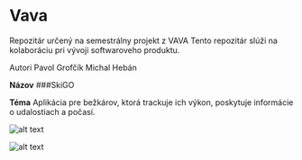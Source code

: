 # Vava
Repozitár určený na semestrálny projekt z VAVA
Tento repozitár slúži na kolaboráciu pri vývoji
softwaroveho produktu.

Autori Pavol Grofčík Michal Hebán

<b>Názov</b> ###SkiGO

<b>Téma</b> Aplikácia pre bežkárov, ktorá trackuje ich výkon, poskytuje informácie o udalostiach a počasí.

![alt text](http://mikecann.co.uk/wp-content/uploads/2009/12/javafx_logo_color_1.jpg)


![alt text](https://images.duckduckgo.com/iu/?u=http%3A%2F%2Fwww.flacom.com%2Fcontent%2Fuploads%2F2013%2F10%2FJPAHibernate.jpg&f=1)




